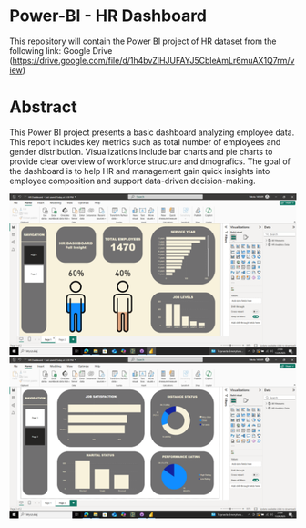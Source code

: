 # Power-BI - HR Dashboard

This repository will contain the Power BI project of HR dataset from the following link: Google Drive (https://drive.google.com/file/d/1h4bvZlHJUFAYJ5CbleAmLr6muAX1Q7rm/view)

# Abstract

This Power BI project presents a basic dashboard analyzing employee data. This report includes key metrics such as total number of employees and gender distribution. Visualizations include bar charts and pie charts to provide clear overview of workforce structure and dmografics. The goal of the dashboard is to help HR and management gain quick insights into employee composition and support data-driven decision-making.

![First Page](images_HR/1_PowerBI.png)
![Second Page](images_HR/2_PowerBI.png)
